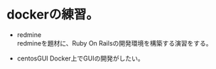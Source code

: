 # dockerの練習。

* redmine  
  redmineを題材に、Ruby On Railsの開発環境を構築する演習をする。  

* centosGUI
  Docker上でGUIの開発がしたい。  
